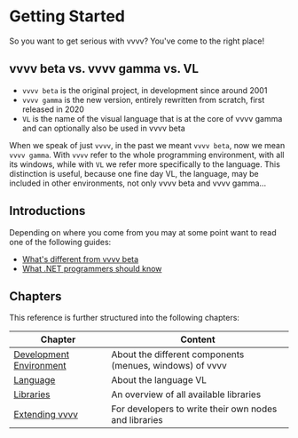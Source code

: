 # Getting Started

So you want to get serious with vvvv? You've come to the right place!

## vvvv beta vs. vvvv gamma vs. VL

* ``vvvv beta`` is the original project, in development since around 2001
* ``vvvv gamma`` is the new version, entirely rewritten from scratch, first released in 2020
* ``VL`` is the name of the visual language that is at the core of vvvv gamma and can optionally also be used in vvvv beta

When we speak of just ``vvvv``, in the past we meant ``vvvv beta``, now we mean ``vvvv gamma``. With ``vvvv`` refer to the whole programming environment, with all its windows, while with ``VL`` we refer more specifically to the language. This distinction is useful, because one fine day VL, the language, may be included in other environments, not only vvvv beta and vvvv gamma...

## Introductions

Depending on where you come from you may at some point want to read one of the following guides:

* [What's different from vvvv beta](beta/VL_for_vvvv_beta_users.md)
* [What .NET programmers should know](VL_for_net_programmers.md)

## Chapters

This reference is further structured into the following chapters:

| Chapter | Content |
|---|---|
| [Development Environment](hde/gui.md) | About the different components (menues, windows) of vvvv |
| [Language](language/language.md) | About the language VL | 
| [Libraries](libraries/overview.md) | An overview of all available libraries |
| [Extending vvvv](extending/overview.md) | For developers to write their own nodes and libraries |